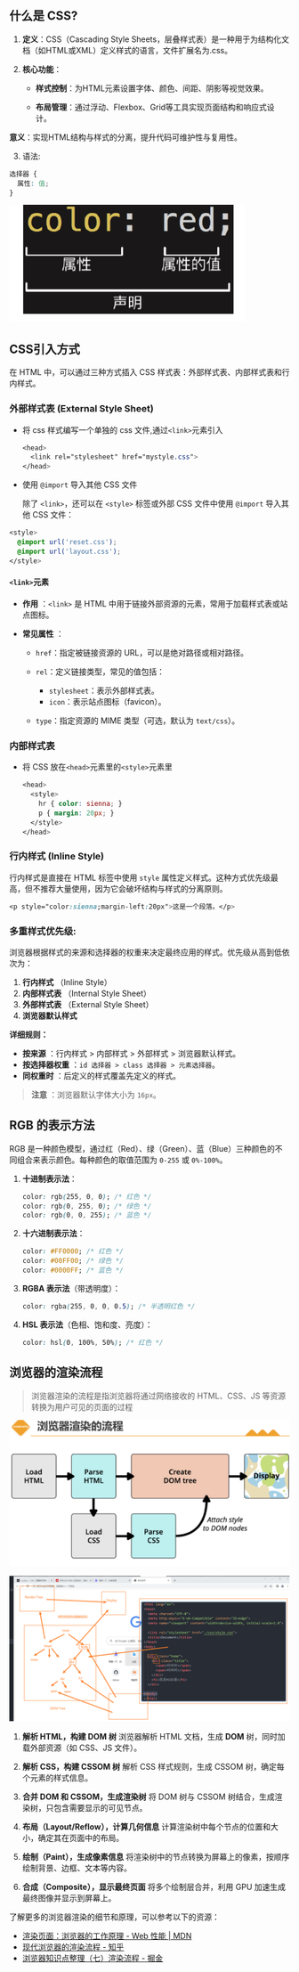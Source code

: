 ## 什么是 CSS?

1. **定义**：CSS（Cascading Style Sheets，层叠样式表）是一种用于为结构化文档（如HTML或XML）定义样式的语言，文件扩展名为.css。

2. **核心功能**：

   - **样式控制**：为HTML元素设置字体、颜色、间距、阴影等视觉效果。

   - **布局管理**：通过浮动、Flexbox、Grid等工具实现页面结构和响应式设计。

**意义**：实现HTML结构与样式的分离，提升代码可维护性与复用性。

3. 语法:

```css
选择器 {
  属性: 值;
}
```



![image-20231207141546995](./assets/image-20231207141546995-1701929758358-1.png)

## CSS引入方式

在 HTML 中，可以通过三种方式插入 CSS 样式表：外部样式表、内部样式表和行内样式。

### 外部样式表 (External Style Sheet)

- 将 css 样式编写一个单独的 css 文件,通过`<link>`元素引入

  ```css
  <head>
    <link rel="stylesheet" href="mystyle.css">
  </head>
  ```

- 使用 `@import` 导入其他 CSS 文件 

  除了 `<link>`，还可以在 `<style>` 标签或外部 CSS 文件中使用 `@import` 导入其他 CSS 文件： 


```css
<style>
  @import url('reset.css');
  @import url('layout.css');
</style>
```

#### `<link>`元素

- **作用** ：`<link>` 是 HTML 中用于链接外部资源的元素，常用于加载样式表或站点图标。
- **常见属性** ：
  
  - `href`：指定被链接资源的 URL，可以是绝对路径或相对路径。
  
  - `rel`：定义链接类型，常见的值包括：
    - `stylesheet`：表示外部样式表。
    - `icon`：表示站点图标（favicon）。
    
  - `type`：指定资源的 MIME 类型（可选，默认为 `text/css`）。

### 内部样式表

- 将 CSS 放在`<head>`元素里的`<style>`元素里

  ```css
  <head>
    <style>
      hr { color: sienna; }
      p { margin: 20px; }
    </style>
  </head>
  ```

### 行内样式 (Inline Style)

行内样式是直接在 HTML 标签中使用 `style` 属性定义样式。这种方式优先级最高，但不推荐大量使用，因为它会破坏结构与样式的分离原则。

```CSS
<p style="color:sienna;margin-left:20px">这是一个段落。</p>
```

### 多重样式优先级:

浏览器根据样式的来源和选择器的权重来决定最终应用的样式。优先级从高到低依次为： 

1. **行内样式** （Inline Style）
2. **内部样式表** （Internal Style Sheet）
3. **外部样式表** （External Style Sheet）
4. **浏览器默认样式** 

**详细规则：** 

- **按来源** ：行内样式 > 内部样式 > 外部样式 > 浏览器默认样式。
- **按选择器权重** ：`id 选择器 > class 选择器 > 元素选择器`。
- **同权重时** ：后定义的样式覆盖先定义的样式。

> **注意** ：浏览器默认字体大小为 `16px`。 

## RGB 的表示方法

RGB 是一种颜色模型，通过红（Red）、绿（Green）、蓝（Blue）三种颜色的不同组合来表示颜色。每种颜色的取值范围为 `0-255` 或 `0%-100%`。

1. **十进制表示法**：

   ```css
   color: rgb(255, 0, 0); /* 红色 */
   color: rgb(0, 255, 0); /* 绿色 */
   color: rgb(0, 0, 255); /* 蓝色 */
   ```

2. **十六进制表示法**：

   ```css
   color: #FF0000; /* 红色 */
   color: #00FF00; /* 绿色 */
   color: #0000FF; /* 蓝色 */
   ```

3. **RGBA 表示法**（带透明度）：

   ```css
   color: rgba(255, 0, 0, 0.5); /* 半透明红色 */
   ```

4. **HSL 表示法**（色相、饱和度、亮度）：

   ```css
   color: hsl(0, 100%, 50%); /* 红色 */
   ```

## 浏览器的渲染流程

> 浏览器渲染的流程是指浏览器将通过网络接收的 HTML、CSS、JS 等资源转换为用户可见的页面的过程

![image-20231211155859823](./assets/image-20231211155859823.png)

![浏览器的渲染流程](./assets/浏览器的渲染流程.png)

1. **解析 HTML，构建 DOM 树** 
   浏览器解析 HTML 文档，生成 **DOM** 树，同时加载外部资源（如 CSS、JS 文件）。 

2. **解析 CSS，构建 CSSOM 树** 
   解析 CSS 样式规则，生成 CSSOM 树，确定每个元素的样式信息。 
3. **合并 DOM 和 CSSOM，生成渲染树** 
   将 DOM 树与 CSSOM 树结合，生成渲染树，只包含需要显示的可见节点。 
4. **布局（Layout/Reflow），计算几何信息** 
   计算渲染树中每个节点的位置和大小，确定其在页面中的布局。 
5. **绘制（Paint），生成像素信息** 
   将渲染树中的节点转换为屏幕上的像素，按顺序绘制背景、边框、文本等内容。 
6. **合成（Composite），显示最终页面** 
   将多个绘制层合并，利用 GPU 加速生成最终图像并显示到屏幕上。 

了解更多的浏览器渲染的细节和原理，可以参考以下的资源：

- [渲染页面：浏览器的工作原理 - Web 性能 | MDN](https://developer.mozilla.org/zh-CN/docs/Web/Performance/How_browsers_work)
- [现代浏览器的渲染流程 - 知乎](https://bing.com/search?q=浏览器渲染的流程)
- [浏览器知识点整理（七）渲染流程 - 掘金](https://juejin.cn/post/6975838644402094111)
